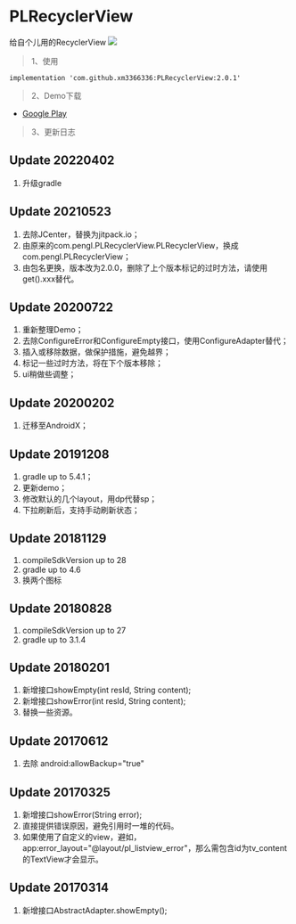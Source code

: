 # PLRecyclerView
给自个儿用的RecyclerView
[![](https://jitpack.io/v/xm3366336/PLRecyclerView.svg)](https://jitpack.io/#xm3366336/PLRecyclerView)

> 1、使用

```
implementation 'com.github.xm3366336:PLRecyclerView:2.0.1'
```

> 2、Demo下载
* [Google Play](https://play.google.com/store/apps/details?id=com.pengl.PLRecyclerView.demo)

> 3、更新日志

## Update 20220402
1. 升级gradle

## Update 20210523
1. 去除JCenter，替换为jitpack.io；
2. 由原来的com.pengl.PLRecyclerView.PLRecyclerView，换成com.pengl.PLRecyclerView；
3. 由包名更换，版本改为2.0.0，删除了上个版本标记的过时方法，请使用get().xxx替代。

## Update 20200722
1. 重新整理Demo；
2. 去除ConfigureError和ConfigureEmpty接口，使用ConfigureAdapter替代；
3. 插入或移除数据，做保护措施，避免越界；
4. 标记一些过时方法，将在下个版本移除；
5. ui稍做些调整；

## Update 20200202
1. 迁移至AndroidX；

## Update 20191208
1. gradle up to 5.4.1；
2. 更新demo；
3. 修改默认的几个layout，用dp代替sp；
4. 下拉刷新后，支持手动刷新状态；

## Update 20181129
1. compileSdkVersion up to 28
2. gradle up to 4.6
3. 换两个图标

## Update 20180828
1. compileSdkVersion up to 27
2. gradle up to 3.1.4

## Update 20180201
1. 新增接口showEmpty(int resId, String content);
2. 新增接口showError(int resId, String content);
3. 替换一些资源。

## Update 20170612
1. 去除 android:allowBackup="true"

## Update 20170325
1. 新增接口showError(String error);
2. 直接提供错误原因，避免引用时一堆的代码。
3. 如果使用了自定义的view，避如，app:error_layout="@layout/pl_listview_error"，那么需包含id为tv_content的TextView才会显示。

## Update 20170314
1. 新增接口AbstractAdapter.showEmpty();